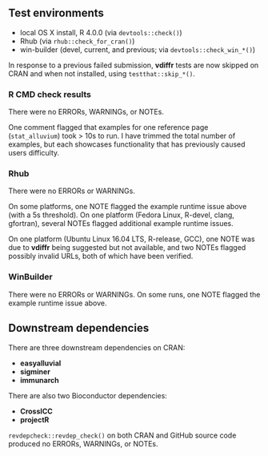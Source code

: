 ## Test environments

* local OS X install, R 4.0.0 (via `devtools::check()`)
* Rhub (via `rhub::check_for_cran()`)
* win-builder (devel, current, and previous; via `devtools::check_win_*()`)

In response to a previous failed submission, **vdiffr** tests are now skipped on CRAN and when not installed, using `testthat::skip_*()`.

### R CMD check results

There were no ERRORs, WARNINGs, or NOTEs.

One comment flagged that examples for one reference page (`stat_alluvium`) took > 10s to run. I have trimmed the total number of examples, but each showcases functionality that has previously caused users difficulty.

### Rhub

There were no ERRORs or WARNINGs.

On some platforms, one NOTE flagged the example runtime issue above (with a 5s threshold). On one platform (Fedora Linux, R-devel, clang, gfortran), several NOTEs flagged additional example runtime issues.

On one platform (Ubuntu Linux 16.04 LTS, R-release, GCC), one NOTE was due to **vdiffr** being suggested but not available, and two NOTEs flagged possibly invalid URLs, both of which have been verified.

### WinBuilder

There were no ERRORs or WARNINGs. On some runs, one NOTE flagged the example runtime issue above.

## Downstream dependencies

There are three downstream dependencies on CRAN:

- **easyalluvial**
- **sigminer**
- **immunarch**

There are also two Bioconductor dependencies:

- **CrossICC**
- **projectR**

`revdepcheck::revdep_check()` on both CRAN and GitHub source code produced no ERRORs, WARNINGs, or NOTEs.

